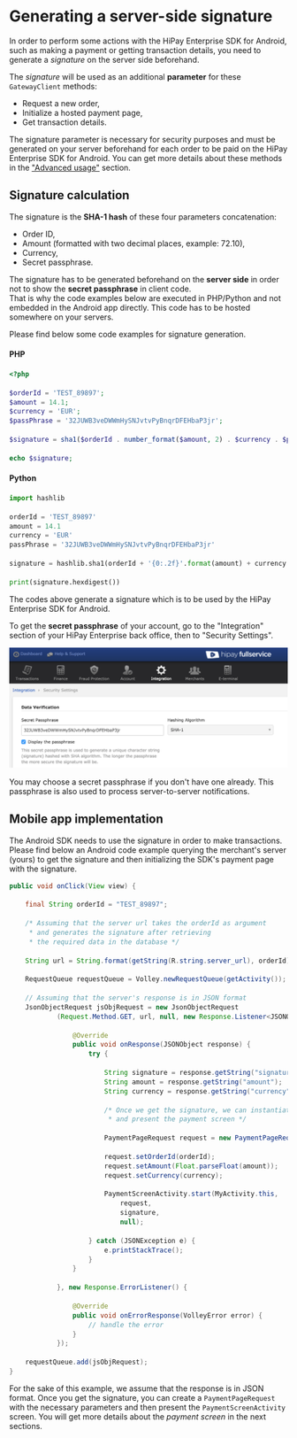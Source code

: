 # Generating a server-side signature 

In order to perform some actions with the HiPay Enterprise SDK for Android, such as making a payment or getting transaction details, you need to generate a *signature* on the server side beforehand.

The *signature* will be used as an additional **parameter** for these `GatewayClient` methods: 

- Request a new order,
- Initialize a hosted payment page,
- Get transaction details.

The signature parameter is necessary for security purposes and must be generated on your server beforehand for each order to be paid on the HiPay Enterprise SDK for Android. You can get more details about these methods in the ["Advanced usage"](#usage-making-payments-core-wrapper-advanced-integration) section.

## Signature calculation

The signature is the **SHA-1 hash** of these four parameters concatenation:

- Order ID,
- Amount (formatted with two decimal places, example: 72.10),
- Currency,
- Secret passphrase.

The signature has to be generated beforehand on the **server side** in order not to show the **secret passphrase** in client code.  
That is why the code examples below are executed in PHP/Python and not embedded in the Android app directly. This code has to be hosted somewhere on your servers.

Please find below some code examples for signature generation.

#### PHP
```PHP
<?php

$orderId = 'TEST_89897';
$amount = 14.1;
$currency = 'EUR';
$passPhrase = '32JUWB3veDWWmHySNJvtvPyBnqrDFEHbaP3jr';

$signature = sha1($orderId . number_format($amount, 2) . $currency . $passPhrase);

echo $signature;

```

#### Python
```Python
import hashlib

orderId = 'TEST_89897'
amount = 14.1
currency = 'EUR'
passPhrase = '32JUWB3veDWWmHySNJvtvPyBnqrDFEHbaP3jr'

signature = hashlib.sha1(orderId + '{0:.2f}'.format(amount) + currency + passPhrase)

print(signature.hexdigest())
```

The codes above generate a signature which is to be used by the HiPay Enterprise SDK for Android.

To get the **secret passphrase** of your account, go to the "Integration" section of your HiPay Enterprise back office, then to "Security Settings".

![Secret pass phrase example](images/passphrase.png)

You may choose a secret passphrase if you don't have one already. This passphrase is also used to process server-to-server notifications.

## Mobile app implementation

The Android SDK needs to use the signature in order to make transactions.  
Please find below an Android code example querying the merchant's server (yours) to get the signature and then initializing the SDK's payment page with the signature.

```JAVA
public void onClick(View view) {

    final String orderId = "TEST_89897";

    /* Assuming that the server url takes the orderId as argument
     * and generates the signature after retrieving 
     * the required data in the database */

    String url = String.format(getString(R.string.server_url), orderId);

    RequestQueue requestQueue = Volley.newRequestQueue(getActivity());

    // Assuming that the server's response is in JSON format
    JsonObjectRequest jsObjRequest = new JsonObjectRequest
            (Request.Method.GET, url, null, new Response.Listener<JSONObject>() {

                @Override
                public void onResponse(JSONObject response) {
                    try {

                        String signature = response.getString("signature");
                        String amount = response.getString("amount");
                        String currency = response.getString("currency");

    	                /* Once we get the signature, we can instantiate
                         * and present the payment screen */

    	                PaymentPageRequest request = new PaymentPageRequest();

    	                request.setOrderId(orderId);
    	                request.setAmount(Float.parseFloat(amount));
    	                request.setCurrency(currency);
    	
                        PaymentScreenActivity.start(MyActivity.this, 
                            request, 
                            signature, 
                            null);

                    } catch (JSONException e) {
                        e.printStackTrace();
                    }
                }

            }, new Response.ErrorListener() {

                @Override
                public void onErrorResponse(VolleyError error) {
                    // handle the error
                }
            });

    requestQueue.add(jsObjRequest);
}
```

For the sake of this example, we assume that the response is in JSON format.
Once you get the signature, you can create a `PaymentPageRequest` with the necessary parameters and then present the `PaymentScreenActivity` screen. You will get more details about the *payment screen* in the next sections.
